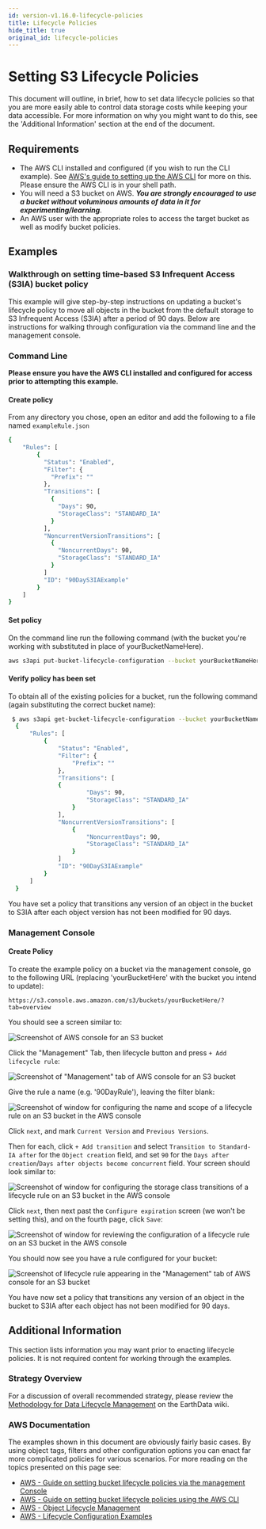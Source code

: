 ```yaml
---
id: version-v1.16.0-lifecycle-policies
title: Lifecycle Policies
hide_title: true
original_id: lifecycle-policies
---
```


# Setting S3 Lifecycle Policies

This document will outline, in brief, how to set data lifecycle policies so that you are more easily able to control data storage costs while keeping your data accessible.   For more information on why you might want to do this, see the 'Additional Information' section at the end of the document.

## Requirements

* The AWS CLI installed and configured (if you wish to run the CLI example).  See [AWS's guide to setting up the AWS CLI](https://docs.aws.amazon.com/AmazonS3/latest/dev/setup-aws-cli.html) for more on this.   Please ensure the AWS CLI is in your shell path.
* You will need a S3 bucket on AWS. ***You are strongly encouraged to use a bucket without voluminous amounts of data in it for experimenting/learning***.
* An AWS user with the appropriate roles to access the target bucket as well as modify bucket policies.

## Examples

### Walkthrough on setting time-based S3 Infrequent Access (S3IA) bucket policy

This example will give step-by-step instructions on updating a bucket's lifecycle policy to move all objects in the bucket from the default storage to S3 Infrequent Access (S3IA) after a period of 90 days.   Below are instructions for walking through configuration via the command line and the management console.

### Command Line

**Please ensure you have the AWS CLI installed and configured for access prior to attempting this example.**

#### Create policy

From any directory you chose, open an editor and add the following to a file named `exampleRule.json`

```bash
{
    "Rules": [
        {
          "Status": "Enabled",
          "Filter": {
            "Prefix": ""
          },
          "Transitions": [
            {
              "Days": 90,
              "StorageClass": "STANDARD_IA"
            }
          ],
          "NoncurrentVersionTransitions": [
            {
              "NoncurrentDays": 90,
              "StorageClass": "STANDARD_IA"
            }
          ]
          "ID": "90DayS3IAExample"
        }
    ]
}
```

#### Set policy

On the command line run the following command (with the bucket you're working with substituted in place of yourBucketNameHere).

```bash
aws s3api put-bucket-lifecycle-configuration --bucket yourBucketNameHere --lifecycle-configuration file://exampleRule.json
```

#### Verify policy has been set

To obtain all of the existing policies for a bucket, run the following command (again substituting the correct bucket name):

```bash
 $ aws s3api get-bucket-lifecycle-configuration --bucket yourBucketNameHere
  {
      "Rules": [
          {
              "Status": "Enabled",
              "Filter": {
                  "Prefix": ""
              },
              "Transitions": [
              {
                      "Days": 90,
                      "StorageClass": "STANDARD_IA"
                  }
              ],
              "NoncurrentVersionTransitions": [
                  {
                      "NoncurrentDays": 90,
                      "StorageClass": "STANDARD_IA"
                  }
              ]
              "ID": "90DayS3IAExample"
          }
      ]
  }
```

You have set a policy that transitions any version of an object in the bucket to S3IA after each object version has not been modified for 90 days.

### Management Console

#### Create Policy

To create the example policy on a bucket via the management console, go to the following URL (replacing 'yourBucketHere' with the bucket you intend to update):

`https://s3.console.aws.amazon.com/s3/buckets/yourBucketHere/?tab=overview`

You should see a screen similar to:

![Screenshot of AWS console for an S3 bucket](assets/aws_bucket_console_example.png)

Click the "Management" Tab, then lifecycle button and press `+ Add lifecycle rule`:

![Screenshot of "Management" tab of AWS console for an S3 bucket](assets/add_lifecycle_rule.png)

Give the rule a name (e.g. '90DayRule'), leaving the filter blank:

![Screenshot of window for configuring the name and scope of a lifecycle rule on an S3 bucket in the AWS console](assets/lifecycle_1.png)

Click `next`, and mark `Current Version` and `Previous Versions`.

Then for each, click `+ Add transition` and select `Transition to Standard-IA after` for the `Object creation` field, and set `90` for the `Days after creation`/`Days after objects become concurrent` field.    Your screen should look similar to:

![Screenshot of window for configuring the storage class transitions of a lifecycle rule on an S3 bucket in the AWS console](assets/lifecycle_2.png)

Click `next`, then next past the `Configure expiration` screen (we won't be setting this), and on the fourth page, click `Save`:

![Screenshot of window for reviewing the configuration of a lifecycle rule on an S3 bucket in the AWS console](assets/lifecycle_4.png)

You should now see you have a rule configured for your bucket:

![Screenshot of lifecycle rule appearing in the "Management" tab of AWS console for an S3 bucket](assets/lifecycle_5.png)

You have now set a policy that transitions any version of an object in the bucket to S3IA after each object has not been modified for 90 days.

## Additional Information

This section lists information you may want prior to enacting lifecycle policies.  It is not required content for working through the examples.

### Strategy Overview

For a discussion of overall recommended strategy, please review the [Methodology for Data Lifecycle Management](https://wiki.earthdata.nasa.gov/display/CUMULUS/Methodology+for+Data+Lifecycle+Management) on the EarthData wiki.

### AWS Documentation

The examples shown in this document are obviously fairly basic cases.  By using object tags, filters and other configuration options  you can enact far more complicated policies for various scenarios. For more reading on the topics presented on this page see:

* [AWS - Guide on setting bucket lifecycle policies via the management Console](https://docs.aws.amazon.com/AmazonS3/latest/user-guide/create-lifecycle.html)
* [AWS - Guide on setting bucket lifecycle policies using the AWS CLI](https://docs.aws.amazon.com/AmazonS3/latest/dev/set-lifecycle-cli.html)
* [AWS - Object Lifecycle Management](https://docs.aws.amazon.com/AmazonS3/latest/dev/object-lifecycle-mgmt.html)
* [AWS - Lifecycle Configuration Examples](https://docs.aws.amazon.com/AmazonS3/latest/dev/lifecycle-configuration-examples.html)
